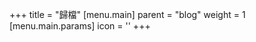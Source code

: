 +++
title = "歸檔"
[menu.main]
  parent = "blog"
  weight = 1
  [menu.main.params]
    icon = '<i class="fas fa-fw fa-archive"></i>'
+++

